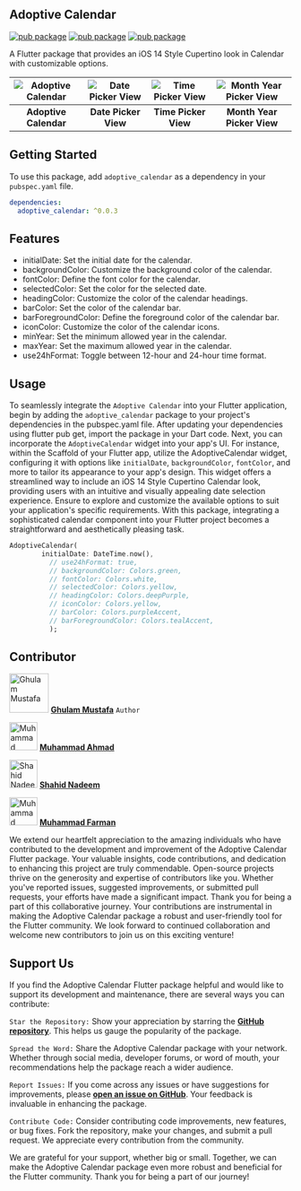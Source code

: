 <!--
This ios 14 calendar view we will update this shortly.
-->

## Adoptive Calendar
[![pub package](https://img.shields.io/badge/pub-v0.0.3-orange)](https://pub.dev/packages/adoptive_calendar)
[![pub package](https://img.shields.io/github/license/gm6534/adoptive_calendar)](https://github.com/gm6534/adoptive_calendar/blob/master/LICENSE)
[![pub package](https://img.shields.io/badge/platform-flutter-blue)](https://github.com/gm6534/adoptive_calendar)

A Flutter package that provides an iOS 14 Style Cupertino look in Calendar with customizable options.

| ![Adoptive Calendar](https://raw.githubusercontent.com/gm6534/adoptive_calendar/developer/example/Demo/Calendar.gif) | ![Date Picker View](https://raw.githubusercontent.com/gm6534/adoptive_calendar/developer/example/Demo/date_pick.jpg) | ![Time Picker View](https://raw.githubusercontent.com/gm6534/adoptive_calendar/developer/example/Demo/time_pick.jpg) | ![Month Year Picker View](https://raw.githubusercontent.com/gm6534/adoptive_calendar/developer/example/Demo/year_pick.jpg) |
| :--------------------------------------------------------------------------------------------------------------------------: | :-------------------------------------------------------------------------------------------------------------------------: | :-------------------------------------------------------------------------------------------------------------------------: | :-----------------------------------------------------------------------------------------------------------------------: |
|                                                       **Adoptive Calendar**                                                        |                                                       **Date Picker View**                                                        |                                                       **Time Picker View**                                                        |                                                    **Month Year Picker View**                                                    |


## Getting Started

To use this package, add `adoptive_calendar` as a dependency in your `pubspec.yaml` file.

```yaml
dependencies:
  adoptive_calendar: ^0.0.3
```

## Features

- initialDate: Set the initial date for the calendar.
- backgroundColor: Customize the background color of the calendar.
- fontColor: Define the font color for the calendar.
- selectedColor: Set the color for the selected date.
- headingColor: Customize the color of the calendar headings.
- barColor: Set the color of the calendar bar.
- barForegroundColor: Define the foreground color of the calendar bar.
- iconColor: Customize the color of the calendar icons.
- minYear: Set the minimum allowed year in the calendar.
- maxYear: Set the maximum allowed year in the calendar.
- use24hFormat: Toggle between 12-hour and 24-hour time format.

## Usage

To seamlessly integrate the `Adoptive Calendar` into your Flutter application, begin by adding the `adoptive_calendar` package to your project's dependencies in the pubspec.yaml file. After updating your dependencies using flutter pub get, import the package in your Dart code. Next, you can incorporate the `AdoptiveCalendar` widget into your app's UI. For instance, within the Scaffold of your Flutter app, utilize the AdoptiveCalendar widget, configuring it with options like `initialDate`, `backgroundColor`, `fontColor`, and more to tailor its appearance to your app's design. This widget offers a streamlined way to include an iOS 14 Style Cupertino Calendar look, providing users with an intuitive and visually appealing date selection experience. Ensure to explore and customize the available options to suit your application's specific requirements. With this package, integrating a sophisticated calendar component into your Flutter project becomes a straightforward and aesthetically pleasing task.

```dart
AdoptiveCalendar(
        initialDate: DateTime.now(),
          // use24hFormat: true,
          // backgroundColor: Colors.green,
          // fontColor: Colors.white,
          // selectedColor: Colors.yellow,
          // headingColor: Colors.deepPurple,
          // iconColor: Colors.yellow,
          // barColor: Colors.purpleAccent,
          // barForegroundColor: Colors.tealAccent,
          );
```

## Contributor

<img src="https://media.licdn.com/dms/image/D4D03AQEjv3jK_lGXIw/profile-displayphoto-shrink_800_800/0/1674048099839?e=1703116800&v=beta&t=i8SFCGuFALwVpEHrqwq1VV5xREeSidjoP3z8B5tWARw" alt="Ghulam Mustafa" width="70"/>   **[Ghulam Mustafa](https://www.linkedin.com/in/gm4953)** `Author`


<img src="https://media.licdn.com/dms/image/D4D03AQFw9EJ5ckgB-A/profile-displayphoto-shrink_800_800/0/1681209998357?e=1703116800&v=beta&t=ggiJ8831ElmY-YSEfjL8TxQQIOxMupAzKQaFt_edAng" alt="Muhammad Ahmad" width="50"/>   **[Muhammad Ahmad](https://www.linkedin.com/in/muhammad-ahmad-821963133)**

<img src="https://media.licdn.com/dms/image/D4D03AQGIzavMlhFEeA/profile-displayphoto-shrink_800_800/0/1675192521550?e=1703116800&v=beta&t=iOvom2cOIRPB70BMXT0eV6G54XDWpSjmAqEjNHLhidA" alt="Shahid Nadeem" width="50"/>   **[Shahid Nadeem](https://www.linkedin.com/in/shahid-nadeem-0ab948195)**

<img src="https://st3.depositphotos.com/9998432/13335/v/450/depositphotos_133351928-stock-illustration-default-placeholder-man-and-woman.jpg" alt="Muhammad Farman" width="50"/>   **[Muhammad Farman](https://www.linkedin.com/in/muhammad-farman-969996263/)**


We extend our heartfelt appreciation to the amazing individuals who have contributed to the development and improvement of the Adoptive Calendar Flutter package. Your valuable insights, code contributions, and dedication to enhancing this project are truly commendable. Open-source projects thrive on the generosity and expertise of contributors like you. Whether you've reported issues, suggested improvements, or submitted pull requests, your efforts have made a significant impact. Thank you for being a part of this collaborative journey. Your contributions are instrumental in making the Adoptive Calendar package a robust and user-friendly tool for the Flutter community. We look forward to continued collaboration and welcome new contributors to join us on this exciting venture!


## Support Us

If you find the Adoptive Calendar Flutter package helpful and would like to support its development and maintenance, there are several ways you can contribute:

`Star the Repository:` Show your appreciation by starring the **[GitHub repository](https://github.com/gm6534/adoptive_calendar)**. This helps us gauge the popularity of the package.

`Spread the Word:` Share the Adoptive Calendar package with your network. Whether through social media, developer forums, or word of mouth, your recommendations help the package reach a wider audience.

`Report Issues:` If you come across any issues or have suggestions for improvements, please **[open an issue on GitHub](https://github.com/gm6534/adoptive_calendar/issue)**. Your feedback is invaluable in enhancing the package.

`Contribute Code:` Consider contributing code improvements, new features, or bug fixes. Fork the repository, make your changes, and submit a pull request. We appreciate every contribution from the community.

<!--
`Donate:` If you or your organization benefit significantly from the Adoptive Calendar package and would like to provide financial support, consider making a donation. Your contributions help ensure the continued development and maintenance of this open-source project.
-->

We are grateful for your support, whether big or small. Together, we can make the Adoptive Calendar package even more robust and beneficial for the Flutter community. Thank you for being a part of our journey!





